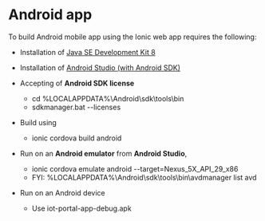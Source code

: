 # Android app

To build Android mobile app using the Ionic web app requires the following:

- Installation of [Java SE Development Kit 8](https://www.oracle.com/technetwork/java/javase/downloads/jdk8-downloads-2133151.html)
- Installation of [Android Studio (with Android SDK)](https://developer.android.com/studio)
- Accepting of <b>Android SDK license</b>

  - cd %LOCALAPPDATA%\Android\sdk\tools\bin
  - sdkmanager.bat --licenses
  
- Build using 

  - ionic cordova build android
  
- Run on an <b>Android emulator</b> from <b>Android Studio</b>, 

  - ionic cordova emulate android --target=Nexus_5X_API_29_x86
  - FYI: %LOCALAPPDATA%\Android\sdk\tools\bin\avdmanager list avd
  
- Run on an Android device

  - Use iot-portal-app-debug.apk
